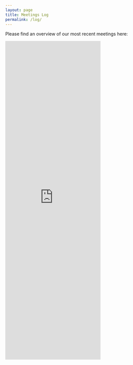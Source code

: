 ```yaml
---
layout: page
title: Meetings Log
permalink: /log/
---
```


Please find an overview of our most recent meetings here:

<div class="h_iframe">
    <iframe height="1000" src="https://docs.google.com/document/d/e/2PACX-1vTPt_Q3ZZPP7QJ5KdW6lu_OvMXwvQMwNaSxd_8pL8N6tKzMQy4jU9PAnGJ43bgwdhu_SqsJbTbxAkHw/pub?embedded=true" frameborder="0" allowfullscreen></iframe>
</div>
